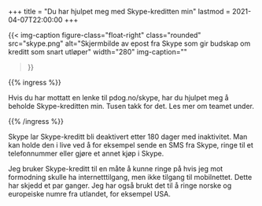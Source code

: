 +++
title = "Du har hjulpet meg med Skype-kreditten min"
lastmod = 2021-04-07T22:00:00
+++

{{< img-caption
 figure-class="float-right"
    class="rounded"
    src="skype.png"
    alt="Skjermbilde av epost fra Skype som gir budskap om kreditt som snart utløper"
    width="280"
    img-caption=""
  >}}

{{% ingress %}}

Hvis du har mottatt en lenke til pdog.no/skype, har du hjulpet meg å beholde Skype-kreditten min.
Tusen takk for det. Les mer om teamet under.

{{% /ingress %}}

Skype lar Skype-kreditt bli deaktivert etter 180 dager med inaktivitet. Man kan holde den i
live ved å for eksempel sende en SMS fra Skype, ringe til et telefonnummer eller gjøre et
annet kjøp i Skype.

Jeg bruker Skype-kreditt til en måte å kunne ringe på hvis jeg mot formodning skulle ha
internetttilgang, men ikke tilgang til mobilnettet. Dette har skjedd et par ganger. Jeg
har også brukt det til å ringe norske og europeiske numre fra utlandet, for eksempel USA.
